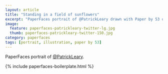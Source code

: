 ```yaml
---
layout: article
title: "Standing in a field of sunflowers"
excerpt: "PaperFaces portrait of @PatrickLeary drawn with Paper by 53 on an iPad."
image: 
  feature: paperfaces-patrickleary-twitter-lg.jpg
  thumb: paperfaces-patrickleary-twitter-150.jpg
category: paperfaces
tags: [portrait, illustration, paper by 53]
---
```


PaperFaces portrait of [@PatrickLeary](http://twitter.com/PatrickLeary).

{% include paperfaces-boilerplate.html %}